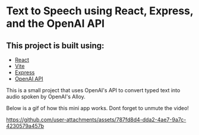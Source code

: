# Text to Speech using React, Express, and the OpenAI API

## This project is built using:

- [React](https://react.dev/)
- [Vite](https://vite.dev/)
- [Express](https://expressjs.com/)
- [OpenAI API](https://platform.openai.com/docs/api-reference/introduction)

This is a small project that uses OpenAI's API to convert typed text into audio spoken by OpenAI's Alloy. 

Below is a gif of how this mini app works. Dont forget to unmute the video!

https://github.com/user-attachments/assets/787fd8d4-dda2-4ae7-9a7c-4230579a457b

